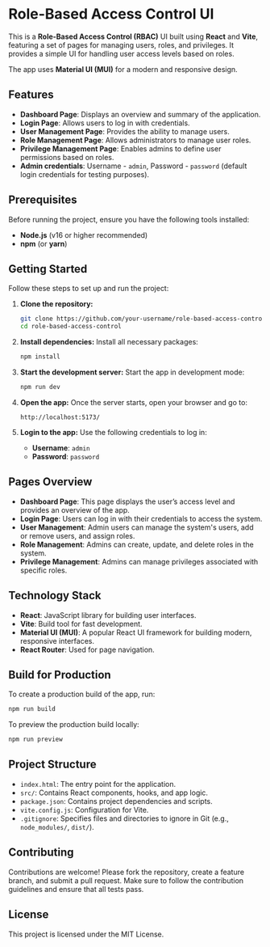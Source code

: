 
# Role-Based Access Control UI

This is a **Role-Based Access Control (RBAC)** UI built using **React** and **Vite**, featuring a set of pages for managing users, roles, and privileges. It provides a simple UI for handling user access levels based on roles.

The app uses **Material UI (MUI)** for a modern and responsive design.

## Features

- **Dashboard Page**: Displays an overview and summary of the application.
- **Login Page**: Allows users to log in with credentials.
- **User Management Page**: Provides the ability to manage users.
- **Role Management Page**: Allows administrators to manage user roles.
- **Privilege Management Page**: Enables admins to define user permissions based on roles.
- **Admin credentials**: Username - `admin`, Password - `password` (default login credentials for testing purposes).

## Prerequisites

Before running the project, ensure you have the following tools installed:
- **Node.js** (v16 or higher recommended)
- **npm** (or **yarn**)

## Getting Started

Follow these steps to set up and run the project:

1. **Clone the repository:**
   ```bash
   git clone https://github.com/your-username/role-based-access-control.git
   cd role-based-access-control
   ```

2. **Install dependencies:**
   Install all necessary packages:
   ```bash
   npm install
   ```

3. **Start the development server:**
   Start the app in development mode:
   ```bash
   npm run dev
   ```

4. **Open the app:**
   Once the server starts, open your browser and go to:
   ```
   http://localhost:5173/
   ```

5. **Login to the app:**
   Use the following credentials to log in:
   - **Username**: `admin`
   - **Password**: `password`

## Pages Overview

- **Dashboard Page**: This page displays the user’s access level and provides an overview of the app.
- **Login Page**: Users can log in with their credentials to access the system.
- **User Management**: Admin users can manage the system's users, add or remove users, and assign roles.
- **Role Management**: Admins can create, update, and delete roles in the system.
- **Privilege Management**: Admins can manage privileges associated with specific roles.

## Technology Stack

- **React**: JavaScript library for building user interfaces.
- **Vite**: Build tool for fast development.
- **Material UI (MUI)**: A popular React UI framework for building modern, responsive interfaces.
- **React Router**: Used for page navigation.

## Build for Production

To create a production build of the app, run:
```bash
npm run build
```

To preview the production build locally:
```bash
npm run preview
```

## Project Structure

- `index.html`: The entry point for the application.
- `src/`: Contains React components, hooks, and app logic.
- `package.json`: Contains project dependencies and scripts.
- `vite.config.js`: Configuration for Vite.
- `.gitignore`: Specifies files and directories to ignore in Git (e.g., `node_modules/`, `dist/`).

## Contributing

Contributions are welcome! Please fork the repository, create a feature branch, and submit a pull request. Make sure to follow the contribution guidelines and ensure that all tests pass.

## License

This project is licensed under the MIT License.
